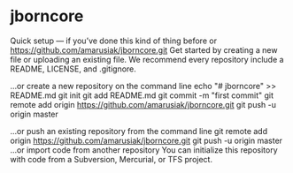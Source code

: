 # jborncore

Quick setup — if you’ve done this kind of thing before
or	
https://github.com/amarusiak/jborncore.git
Get started by creating a new file or uploading an existing file. We recommend every repository include a README, LICENSE, and .gitignore.

…or create a new repository on the command line
echo "# jborncore" >> README.md
git init
git add README.md
git commit -m "first commit"
git remote add origin https://github.com/amarusiak/jborncore.git
git push -u origin master
                
…or push an existing repository from the command line
git remote add origin https://github.com/amarusiak/jborncore.git
git push -u origin master
…or import code from another repository
You can initialize this repository with code from a Subversion, Mercurial, or TFS project.

